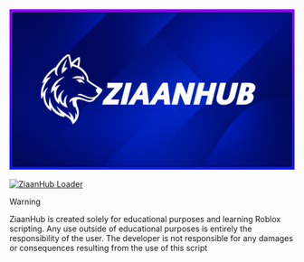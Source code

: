 <picture>
    <img src="ziaanhub/doc/img/ziaandev.jpg" alt="ZiaanHub">
</picture>

[![ZiaanHub Loader](https://img.shields.io/badge/ZiaanHub.Loader-000000?style=for-the-badge&labelColor=000000&color=000000)](https://ziaanhub.github.io)
> [!WARNING]
> ZiaanHub is created solely for educational purposes and learning Roblox scripting. Any use outside of educational purposes is entirely the responsibility of the user. The developer is not responsible for any damages or consequences resulting from the use of this script

